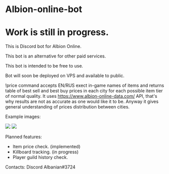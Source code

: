 # Albion-online-bot

# Work is still in progress.

This is Discord bot for Albion Online.

This bot is an alternative for other paid services.

This bot is intended to be free to use.

Bot will soon be deployed on VPS and available to public.

!price command accepts EN/RUS exect in-game names of items and returns table of best sell and best buy prices in each city for each possible item tier of normal quality.
It uses https://www.albion-online-data.com/ API, that's why results are not as accurate as one would like it to be.
Anyway it gives general understanding of prices distribution between cities.

Example images:

![](https://user-images.githubusercontent.com/69482838/103002624-e5737900-4537-11eb-9ffc-1081a93ebc9d.png)
![](https://user-images.githubusercontent.com/69482838/103002653-f0c6a480-4537-11eb-8c69-242cb9972886.png)


Planned features:
   - Item price check. (implemented)
   - Killboard tracking. (in progress)
   - Player guild history check.
   
   Contacts:
   Discord Albanian#3724
